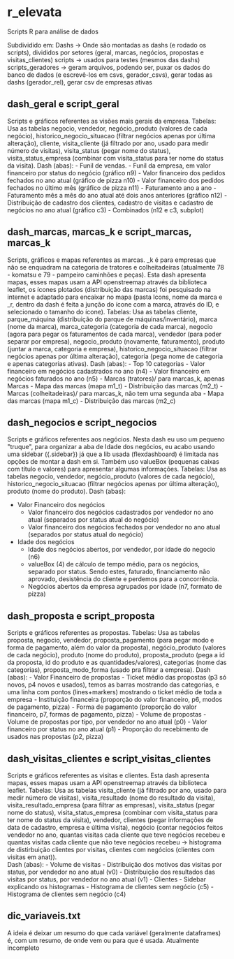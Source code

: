 # r_elevata
Scripts R para análise de dados

Subdividido em:
Dashs -> Onde são montadas as dashs (e rodado os scripts), divididos por setores (geral, marcas, negócios, propostas e visitas_clientes)
scripts -> usados para testes (mesmos das dashs)
scripts_geradores -> geram arquivos, podendo ser, puxar os dados do banco de dados (e escrevê-los em csvs, gerador_csvs), gerar todas as dashs (gerador_rel), gerar csv de empresas ativas

## dash_geral e script_geral
  Scripts e gráficos referentes as visões mais gerais da empresa.
  Tabelas:
  Usa as tabelas negocio, vendedor, negócio_produto (valores de cada negócio), historico_negocio_situacao (filtrar negócios apenas por última alteração), cliente, visita_cliente (já filtrado por ano, usado para medir número de visitas), visita_status (pegar nome do status), visita_status_empresa (combinar com visita_status para ter nome do status da visita).
  Dash (abas):
    - Funil de vendas.
      - Funil da empresa, em valor financeiro por status do negócio (gráfico n9)
      - Valor financeiro dos pedidos fechados no ano atual (gráfico de pizza n10)
      - Valor financeiro dos pedidos fechados no último mês (gráfico de pizza n11)
    - Faturamento ano a ano
      - Faturamento mês a mês do ano atual até dois anos anteriores (gráfico n12)
      - Distribuição de cadastro dos clientes, cadastro de visitas e cadastro de negócios no ano atual (gráfico c3)
      - Combinados (n12 e c3, subplot)
      
## dash_marcas, marcas_k e script_marcas, marcas_k
  Scripts, gráficos e mapas referentes as marcas. _k é para empresas que não se enquadram na categoria de tratores e colheitadeiras (atualmente 78 - komatsu e 79 - pampeiro caminhões e peças).
  Esta dash apresenta mapas, esses mapas usam a API openstreemap através da biblioteca leaflet, os ícones plotados (distribuição das marcas) foi pesquisado na internet e adaptado para encaixar no mapa (pasta Icons, nome da marca e _r, dentro da dash é feita a junção do ícone com a marca, através do ID, e selecionado o tamanho do ícone).
  Tabelas:
    Usa as tabelas cliente, parque_máquina (distribuição do parque de máquinas/inventário), marca (nome da marca), marca_categoria (categoria de cada marca), negocio (agora para pegar os faturamentos de cada marca), vendedor (para poder separar por empresa), negocio_produto (novamente, faturamento), produto (juntar a marca, categoria e empresa), historico_negocio_situacao (filtrar negócios apenas por última alteração), categoria (pega nome de categoria e apenas categorias ativas).
  Dash (abas):
    - Top 10 categorias
      - Valor financeiro em negócios cadastrados no ano (n4)
      - Valor financeiro em negócios faturados no ano (n5)
    - Marcas (tratores)/ para marcas_k, apenas Marcas
      - Mapa das marcas (mapa m1_t)
      - Distribuição das marcas (m2_t)
    - Marcas (colheitadeiras)/ para marcas_k, não tem uma segunda aba
      - Mapa das marcas (mapa m1_c)
      - Distribuição das marcas (m2_c)
      
## dash_negocios e script_negocios
  Scripts e gráficos referentes aos negócios.
  Nesta dash eu uso um pequeno "truque", para organizar a aba de Idade dos negócios, eu acabo usando uma sidebar ({.sidebar}) já que a lib usada (flexdashboard) é limitada nas opções de montar a dash em si. Também uso valueBox (pequenas caixas com título e valores) para apresentar algumas informações.
  Tabelas:
    Usa as tabelas negocio, vendedor, negócio_produto (valores de cada negócio), historico_negocio_situacao (filtrar negócios apenas por última alteração), produto (nome do produto).
  Dash (abas):
  - Valor Financeiro dos negócios
    - Valor financeiro dos negócios cadastrados por vendedor no ano atual (separados por status atual do negócio)
    - Valor financeiro dos negócios fechados por vendedor no ano atual (separados por status atual do negócio)
  - Idade dos negócios
    - Idade dos negócios abertos, por vendedor, por idade do negocio (n6)
    - valueBox (4) de cálculo de tempo médio, para os negócios, separado por status. Sendo estes, faturado, financiamento não aprovado, desistência do cliente e perdemos para a concorrência.
    - Negócios abertos da empresa agrupados por idade (n7, formato de pizza)

## dash_proposta e script_proposta
  Scripts e gráficos referentes as propostas.
    Tabelas:
      Usa as tabelas proposta, negocio, vendedor, proposta_pagamento (para pegar modo e forma de pagamento, além do valor da proposta), negócio_produto (valores de cada negócio), produto (nome do produto), proposta_produto (pega a id da proposta, id do produto e as quantidades/valores), categorias (nome das categorias), proposta_modo_forma (usado pra filtrar a empresa).
    Dash (abas):
      - Valor Financeiro de propostas
        - Ticket médio das propostas (p3 só novos, p4 novos e usados), temos as barras mostrando das categorias, e uma linha com pontos (lines+markers) mostrando o ticket médio de toda a empresa
        - Instituição financeira (proporção do valor financeiro, p6, modos de pagamento, pizza)
        - Forma de pagamento (proporção do valor financeiro, p7, formas de pagamento, pizza)
      - Volume de propostas
        - Volume de propostas por tipo, por vendedor no ano atual (p0)
        - Valor financeiro por status no ano atual (p1)
        - Proporção do recebimento de usados nas propostas (p2, pizza)

## dash_visitas_clientes e script_visitas_clientes
  Scripts e gráficos referentes as visitas e clientes.
  Esta dash apresenta mapas, esses mapas usam a API openstreemap através da biblioteca leaflet.
    Tabelas:
      Usa as tabelas visita_cliente (já filtrado por ano, usado para medir número de visitas), visita_resultado (nome do resultado da visita), visita_resultado_empresa (para filtrar as empresas), visita_status (pegar nome do status), visita_status_empresa (combinar com visita_status para ter nome do status da visita), vendedor, clientes (pegar informações de data de cadastro, empresa e última visita), negócio (contar negócios feitos vendedor no ano, quantas visitas cada cliente que teve negócios recebeu e quantas visitas cada cliente que não teve negócios recebeu -> histograma de distirbuição clientes por visitas, clientes com negócios (clientes com visitas em anat)).    
    Dash (abas):
      - Volume de visitas
        - Distribuição dos motivos das visitas por status, por vendedor no ano atual (v0)
        - Distribuição dos resultados das visitas por status, por vendedor no ano atual (v1)
      - Clientes
        - Sidebar explicando os histogramas
        - Histograma de clientes sem negócio (c5)
        - Histograma de clientes sem negócio (c4)

## dic_variaveis.txt
A ideia é deixar um resumo do que cada variável (geralmente dataframes) é, com um resumo, de onde vem ou para que é usada.
Atualmente incompleto
